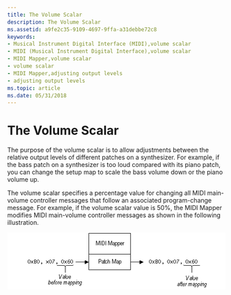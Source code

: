 ```yaml
---
title: The Volume Scalar
description: The Volume Scalar
ms.assetid: a9fe2c35-9109-4697-9ffa-a31debbe72c8
keywords:
- Musical Instrument Digital Interface (MIDI),volume scalar
- MIDI (Musical Instrument Digital Interface),volume scalar
- MIDI Mapper,volume scalar
- volume scalar
- MIDI Mapper,adjusting output levels
- adjusting output levels
ms.topic: article
ms.date: 05/31/2018
---
```


# The Volume Scalar

The purpose of the volume scalar is to allow adjustments between the relative output levels of different patches on a synthesizer. For example, if the bass patch on a synthesizer is too loud compared with its piano patch, you can change the setup map to scale the bass volume down or the piano volume up.

The volume scalar specifies a percentage value for changing all MIDI main-volume controller messages that follow an associated program-change message. For example, if the volume scalar value is 50%, the MIDI Mapper modifies MIDI main-volume controller messages as shown in the following illustration.

![midi mapper image](images/mmap-a04.gif)

 

 




